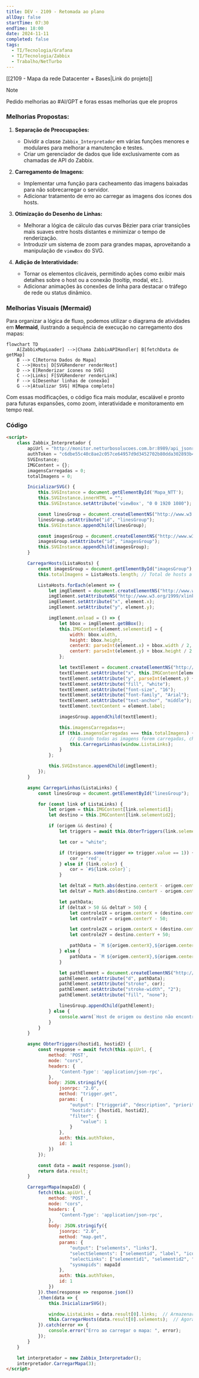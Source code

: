 ```yaml
---
title: DEV - 2109 - Retomada ao plano
allDay: false
startTime: 07:30
endTime: 18:00
date: 2024-11-11
completed: false
tags:
  - TI/Tecnologia/Grafana
  - TI/Tecnologia/Zabbix
  - Trabalho/NetTurbo
---
```

[[2109 - Mapa da rede Datacenter + Bases|Link do projeto]]

> [!NOTE]
> Pedido melhorias ao #AI/GPT e foras essas melhorias que ele propros

### Melhorias Propostas:

1. **Separação de Preocupações:**
    
    - Dividir a classe `Zabbix_Interpretador` em várias funções menores e modulares para melhorar a manutenção e testes.
    - Criar um gerenciador de dados que lide exclusivamente com as chamadas de API do Zabbix.
2. **Carregamento de Imagens:**
    
    - Implementar uma função para cacheamento das imagens baixadas para não sobrecarregar o servidor.
    - Adicionar tratamento de erro ao carregar as imagens dos ícones dos hosts.
3. **Otimização do Desenho de Linhas:**
    
    - Melhorar a lógica de cálculo das curvas Bézier para criar transições mais suaves entre hosts distantes e minimizar o tempo de renderização.
    - Introduzir um sistema de zoom para grandes mapas, aproveitando a manipulação de `viewBox` do SVG.
4. **Adição de Interatividade:**
    
    - Tornar os elementos clicáveis, permitindo ações como exibir mais detalhes sobre o host ou a conexão (tooltip, modal, etc.).
    - Adicionar animações às conexões de linha para destacar o tráfego de rede ou status dinâmico.

### Melhorias Visuais (Mermaid)

Para organizar a lógica de fluxo, podemos utilizar o diagrama de atividades em **Mermaid**, ilustrando a sequência de execução no carregamento dos mapas:
```mermaid
flowchart TD
    A[ZabbixMapLoader] -->|Chama ZabbixAPIHandler| B[fetchData de getMap]
    B --> C[Retorna Dados do Mapa]
    C -->|Hosts| D[SVGRenderer renderHost]
    D --> E[Renderizar ícones no SVG]
    C -->|Links| F[SVGRenderer renderLink]
    F --> G[Desenhar linhas de conexão]
    G -->|Atualizar SVG| H[Mapa completo]
```
Com essas modificações, o código fica mais modular, escalável e pronto para futuras expansões, como zoom, interatividade e monitoramento em tempo real.

### Código

```html
<script>
    class Zabbix_Interpretador {
        apiUrl = "http://monitor.netturbosolucoes.com.br:8989/api_jsonrpc.php";  
        authToken = "c6dbe55c40c8ae2c057ce64957d9d3452702b80dda302893b4dd2889f949642d";  
        SVGInstance;  
        IMGContent = {};  
        imagensCarregadas = 0;
        totalImagens = 0;

        InicializarSVG() {
            this.SVGInstance = document.getElementById('Mapa_NTT');  
            this.SVGInstance.innerHTML = "";  
            this.SVGInstance.setAttribute('viewBox', "0 0 1920 1080");

            const linesGroup = document.createElementNS("http://www.w3.org/2000/svg", "g");
            linesGroup.setAttribute("id", "linesGroup");  
            this.SVGInstance.appendChild(linesGroup);  

            const imagesGroup = document.createElementNS("http://www.w3.org/2000/svg", "g");
            imagesGroup.setAttribute("id", "imagesGroup");  
            this.SVGInstance.appendChild(imagesGroup);  
        }

        CarregarHosts(ListaHosts) {
            const imagesGroup = document.getElementById("imagesGroup");  
            this.totalImagens = ListaHosts.length; // Total de hosts a serem carregados

            ListaHosts.forEach(element => {
                let imgElement = document.createElementNS("http://www.w3.org/2000/svg", 'image');
                imgElement.setAttributeNS("http://www.w3.org/1999/xlink", 'href', 'http://monitor.netturbosolucoes.com.br:8989/imgstore.php?iconid=' + element.iconid_off);  
                imgElement.setAttribute("x", element.x);  
                imgElement.setAttribute("y", element.y);  

                imgElement.onload = () => {
                    let bbox = imgElement.getBBox();
                    this.IMGContent[element.selementid] = {
                        width: bbox.width,
                        height: bbox.height,
                        centerX: parseInt(element.x) + bbox.width / 2,  
                        centerY: parseInt(element.y) + bbox.height / 2  
                    };

                    let textElement = document.createElementNS("http://www.w3.org/2000/svg", 'text');
                    textElement.setAttribute("x", this.IMGContent[element.selementid].centerX);  
                    textElement.setAttribute("y", parseInt(element.y) + bbox.height + 20);  
                    textElement.setAttribute("fill", "white");  
                    textElement.setAttribute("font-size", "16");  
                    textElement.setAttribute("font-family", "Arial");  
                    textElement.setAttribute("text-anchor", "middle");  
                    textElement.textContent = element.label;  

                    imagesGroup.appendChild(textElement);

                    this.imagensCarregadas++;  
                    if (this.imagensCarregadas === this.totalImagens) {  
                        // Quando todas as imagens forem carregadas, chamamos a função para carregar as linhas
                        this.CarregarLinhas(window.ListaLinks);  
                    }
                };

                this.SVGInstance.appendChild(imgElement);
            });
        }

        async CarregarLinhas(ListaLinks) {
            const linesGroup = document.getElementById("linesGroup");  

            for (const link of ListaLinks) {
                let origem = this.IMGContent[link.selementid1];  
                let destino = this.IMGContent[link.selementid2];  

                if (origem && destino) {
                    let triggers = await this.ObterTriggers(link.selementid1, link.selementid2);

                    let cor = "white";  

                    if (triggers.some(trigger => trigger.value == 1)) {
                        cor = 'red';  
                    } else if (link.color) {
                        cor = `#${link.color}`;  
                    }

                    let deltaX = Math.abs(destino.centerX - origem.centerX);
                    let deltaY = Math.abs(destino.centerY - origem.centerY);

                    let pathData;
                    if (deltaX > 50 && deltaY > 50) {  
                        let controle1X = origem.centerX + (destino.centerX - origem.centerX) / 4;
                        let controle1Y = origem.centerY - 50;  

                        let controle2X = origem.centerX + (destino.centerX - origem.centerX) * (3 / 4);
                        let controle2Y = destino.centerY + 50;  

                        pathData = `M ${origem.centerX},${origem.centerY} C ${controle1X},${controle1Y} ${controle2X},${controle2Y} ${destino.centerX},${destino.centerY}`;
                    } else {  
                        pathData = `M ${origem.centerX},${origem.centerY} L ${destino.centerX},${destino.centerY}`;
                    }

                    let pathElement = document.createElementNS("http://www.w3.org/2000/svg", 'path');
                    pathElement.setAttribute("d", pathData);  
                    pathElement.setAttribute("stroke", cor);  
                    pathElement.setAttribute("stroke-width", "2");  
                    pathElement.setAttribute("fill", "none");  

                    linesGroup.appendChild(pathElement);
                } else {
                    console.warn(`Host de origem ou destino não encontrado para o link entre ${link.selementid1} e ${link.selementid2}`);
                }
            }
        }

        async ObterTriggers(hostid1, hostid2) {
            const response = await fetch(this.apiUrl, {
                method: 'POST',
                mode: "cors",
                headers: {
                    'Content-Type': 'application/json-rpc',
                },
                body: JSON.stringify({
                    jsonrpc: "2.0",
                    method: "trigger.get",
                    params: {
                        "output": ["triggerid", "description", "priority", "value"],  
                        "hostids": [hostid1, hostid2],  
                        "filter": {
                            "value": 1  
                        }
                    },
                    auth: this.authToken,
                    id: 1
                })
            });

            const data = await response.json();  
            return data.result;  
        }

        CarregarMapa(mapaId) {
            fetch(this.apiUrl, {
                method: 'POST',
                mode: "cors",
                headers: {
                    'Content-Type': 'application/json-rpc',
                },
                body: JSON.stringify({
                    jsonrpc: "2.0",
                    method: "map.get",
                    params: {
                        "output": ["selements", "links"],
                        "selectSelements": ["selementid", "label", "iconid_off", "x", "y"],  
                        "selectLinks": ["selementid1", "selementid2", "color"],  
                        "sysmapids": mapaId  
                    },
                    auth: this.authToken,
                    id: 1
                })
            }).then(response => response.json())  
            .then(data => {
                this.InicializarSVG();

                window.ListaLinks = data.result[0].links;  // Armazenar links em uma variável global temporária
                this.CarregarHosts(data.result[0].selements);  // Agora chamamos o carregamento das hosts, e as linhas só são desenhadas após carregar todas as imagens
            }).catch(error => {
                console.error("Erro ao carregar o mapa: ", error);
            });
        }
    }

    let interpretador = new Zabbix_Interpretador();  
    interpretador.CarregarMapa(3);  
</script>


```